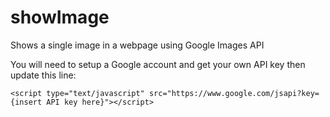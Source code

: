 showImage
=========

Shows a single image in a webpage using Google Images API

You will need to setup a Google account and get your own API key then update this line:

``<script type="text/javascript" src="https://www.google.com/jsapi?key={insert API key here}"></script>``
